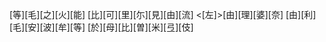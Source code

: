 [等][毛][之][火][能] [比][可][里][尓][見][由][流] <[左]>[由][理][婆][奈] [由][利][毛][安][波][牟][等] [於][母][比][曽][米][弖][伎]
